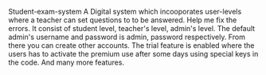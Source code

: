  Student-exam-system
A  Digital system which incooporates user-levels where a teacher can set questions to to be answered. Help me fix the errors.
It consist of student level, teacher's level, admin's level.
The default admin's username and password is admin, password respectively. From there you can create other accounts.
The trial feature is enabled where the users has to activate the premium use after some days using special keys in the code.
And many more features.
